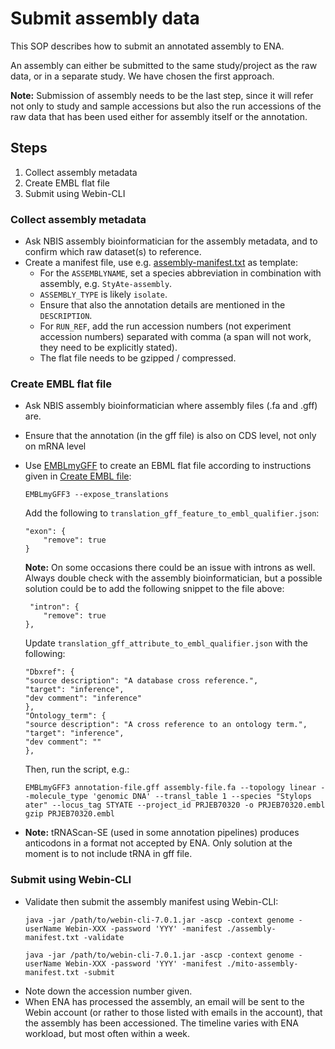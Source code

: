 # Submit assembly data

This SOP describes how to submit an annotated assembly to ENA.

An assembly can either be submitted to the same study/project as the raw data, or in a separate study. We have chosen the first approach.

**Note:** Submission of assembly needs to be the last step, since it will refer not only to study and sample accessions but also the run accessions of the raw data that has been used either for assembly itself or the annotation.

## Steps
1. Collect assembly metadata
1. Create EMBL flat file
1. Submit using Webin-CLI

### Collect assembly metadata
* Ask NBIS assembly bioinformatician for the assembly metadata, and to confirm which raw dataset(s) to reference.
* Create a manifest file, use e.g. [assembly-manifest.txt](./data/assembly-manifest.txt) as template:
    * For the `ASSEMBLYNAME`, set a species abbreviation in combination with assembly, e.g. `StyAte-assembly`.
    * `ASSEMBLY_TYPE` is likely `isolate`.
    * Ensure that also the annotation details are mentioned in the `DESCRIPTION`.
    * For `RUN_REF`, add the run accession numbers (not experiment accession numbers) separated with comma (a span will not work, they need to be explicitly stated).
    * The flat file needs to be gzipped / compressed.

### Create EMBL flat file
* Ask NBIS assembly bioinformatician where assembly files (.fa and .gff) are.
* Ensure that the annotation (in the gff file) is also on CDS level, not only on mRNA level
* Use [EMBLmyGFF](https://github.com/NBISweden/EMBLmyGFF3) to create an EBML flat file according to instructions given in [Create EMBL file](https://github.com/NBISweden/annotation-cluster/wiki/ENA-submission#create-embl-file):
    ```
    EMBLmyGFF3 --expose_translations
    ```
    Add the following to `translation_gff_feature_to_embl_qualifier.json`:
    ```
    "exon": {
        "remove": true
    }
    ```
    **Note:** On some occasions there could be an issue with introns as well. Always double check with the assembly bioinformatician, but a possible solution could be to add the following snippet to the file above:
    ```
     "intron": {
        "remove": true
    },
    ```

    Update `translation_gff_attribute_to_embl_qualifier.json` with the following:
    ```
    "Dbxref": {
    "source description": "A database cross reference.",
    "target": "inference",
    "dev comment": "inference"
    },
    "Ontology_term": {
    "source description": "A cross reference to an ontology term.",
    "target": "inference",
    "dev comment": ""
    },
    ```
    Then, run the script, e.g.:
    ```
    EMBLmyGFF3 annotation-file.gff assembly-file.fa --topology linear --molecule_type 'genomic DNA' --transl_table 1 --species "Stylops ater" --locus_tag STYATE --project_id PRJEB70320 -o PRJEB70320.embl
    gzip PRJEB70320.embl
    ```
* **Note:** tRNAScan-SE (used in some annotation pipelines) produces anticodons in a format not accepted by ENA. Only solution at the moment is to not include tRNA in gff file.

### Submit using Webin-CLI
* Validate then submit the assembly manifest using Webin-CLI:
    ```
    java -jar /path/to/webin-cli-7.0.1.jar -ascp -context genome -userName Webin-XXX -password 'YYY' -manifest ./assembly-manifest.txt -validate 

    java -jar /path/to/webin-cli-7.0.1.jar -ascp -context genome -userName Webin-XXX -password 'YYY' -manifest ./mito-assembly-manifest.txt -submit   
    ```
* Note down the accession number given.
* When ENA has processed the assembly, an email will be sent to the Webin account (or rather to those listed with emails in the account), that the assembly has been accessioned. The timeline varies with ENA workload, but most often within a week.
